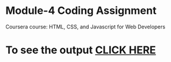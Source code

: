 # Module-4 Coding Assignment

Coursera course: HTML, CSS, and Javascript for Web Developers

# To see the output [CLICK HERE](https://balaji1233.github.io/coursera-test/Coursera%20HTML%20,CSS%20AND%20JAVASCRIPT%20FOR%20WEB%20DEVELOPERS%20ASSIGNMENTS/module%202%20Assignment%20solution/module%204%20assignment%20solution/index.html)
